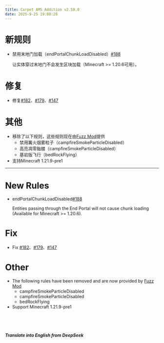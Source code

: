 ```yaml
---
title: Carpet AMS Addition v2.58.0
date: 2025-9-25 19:08:28 
---
```


# 新规则

- 禁用末地门加载（endPortalChunkLoadDisabled）[#188](https://github.com/Minecraft-AMS/Carpet-AMS-Addition/issues/188)

  让实体穿过末地门不会发生区块加载（Minecraft >= 1.20.6可用）。



# 修复

- 修复[#182](https://github.com/Minecraft-AMS/Carpet-AMS-Addition/issues/182)、[#179](https://github.com/Minecraft-AMS/Carpet-AMS-Addition/issues/179)、[#147](https://github.com/Minecraft-AMS/Carpet-AMS-Addition/issues/147)



# 其他

- 移除了以下规则，这些规则现在由[Fuzz Mod](https://modrinth.com/mod/fuzz)提供
  - 禁用篝火烟雾粒子（campfireSmokeParticleDisabled）
  - 高亮凋零骷髅（campfireSmokeParticleDisabled）
  - 基岩版飞行（bedRockFlying）
- 支持Minecraft 1.21.9-pre1



---



# New Rules

- endPortalChunkLoadDisabled[#188](https://github.com/Minecraft-AMS/Carpet-AMS-Addition/issues/188)

  Entities passing through the End Portal will not cause chunk loading (Available for Minecraft >= 1.20.6).



# Fix

- Fix [#182](https://github.com/Minecraft-AMS/Carpet-AMS-Addition/issues/182)、[#179](https://github.com/Minecraft-AMS/Carpet-AMS-Addition/issues/179)、[#147](https://github.com/Minecraft-AMS/Carpet-AMS-Addition/issues/147)



# Other

- The following rules have been removed and are now provided by [Fuzz Mod](https://modrinth.com/mod/fuzz)
  - campfireSmokeParticleDisabled
  - campfireSmokeParticleDisabled
  - bedRockFlying
- Support Minecraft 1.21.9-pre1


&emsp;

&emsp;

***Translate into English from DeepSeek***
